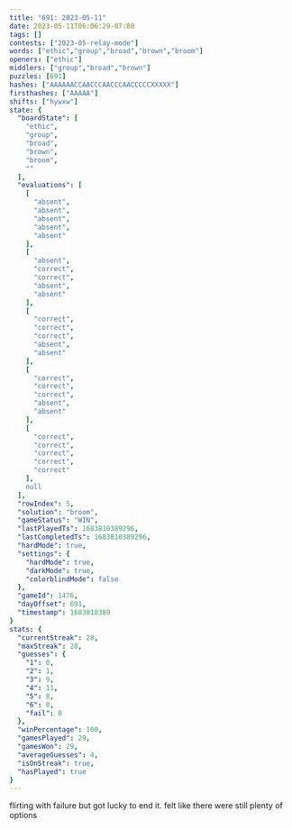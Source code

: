 ```yaml
---
title: "691: 2023-05-11"
date: 2023-05-11T06:06:29-07:00
tags: []
contests: ["2023-05-relay-mode"]
words: ["ethic","group","broad","brown","broom"]
openers: ["ethic"]
middlers: ["group","broad","brown"]
puzzles: [691]
hashes: ["AAAAAACCAACCCAACCCAACCCCCXXXXX"]
firsthashes: ["AAAAA"]
shifts: ["hywxw"]
state: {
  "boardState": [
    "ethic",
    "group",
    "broad",
    "brown",
    "broom",
    ""
  ],
  "evaluations": [
    [
      "absent",
      "absent",
      "absent",
      "absent",
      "absent"
    ],
    [
      "absent",
      "correct",
      "correct",
      "absent",
      "absent"
    ],
    [
      "correct",
      "correct",
      "correct",
      "absent",
      "absent"
    ],
    [
      "correct",
      "correct",
      "correct",
      "absent",
      "absent"
    ],
    [
      "correct",
      "correct",
      "correct",
      "correct",
      "correct"
    ],
    null
  ],
  "rowIndex": 5,
  "solution": "broom",
  "gameStatus": "WIN",
  "lastPlayedTs": 1683810389296,
  "lastCompletedTs": 1683810389296,
  "hardMode": true,
  "settings": {
    "hardMode": true,
    "darkMode": true,
    "colorblindMode": false
  },
  "gameId": 1476,
  "dayOffset": 691,
  "timestamp": 1683810389
}
stats: {
  "currentStreak": 28,
  "maxStreak": 28,
  "guesses": {
    "1": 0,
    "2": 1,
    "3": 9,
    "4": 11,
    "5": 8,
    "6": 0,
    "fail": 0
  },
  "winPercentage": 100,
  "gamesPlayed": 29,
  "gamesWon": 29,
  "averageGuesses": 4,
  "isOnStreak": true,
  "hasPlayed": true
}
---
```

<!-- more -->
flirting with failure but got lucky to end it. felt like there were still plenty of options

